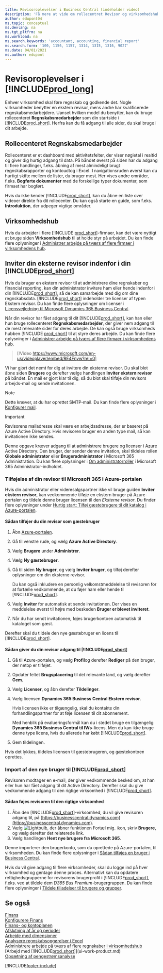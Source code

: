 ```yaml
---
title: Revisoroplevelser i Business Central (indeholder video)
description: 'Få mere at vide om rollecentret Revisor og virksomhedshubben, der understøtter interne og eksterne revisorer i kundevirksomheden.'
author: edupont04
ms.topic: conceptual
ms.devlang: na
ms.tgt_pltfrm: na
ms.workload: na
ms.search.keywords: 'accountant, accounting, financial report'
ms.search.form: '100, 1156, 1157, 1314, 1315, 1316, 9027'
ms.date: 04/01/2021
ms.author: edupont
---
```

# <a name="accountant-experiences-in-" />Revisoroplevelser i [!INCLUDE[prod_long](includes/prod_long.md)]

Enhver virksomhed skal føre regnskab og godkende det. Nogle virksomheder benytter en ekstern revisor, mens andre har kvalificerede regnskabsmedarbejdere. Uanset hvilken model du benytter, kan du bruge rollecenteret **Regnskabsmedarbejder** som din startside i [!INCLUDE[prod_short](includes/prod_short.md)]. Herfra kan du få adgang til alle sider, du skal bruge i dit arbejde.  

## <a name="accountant-role-center" />Rollecenteret Regnskabsmedarbejder

Rollecenteret er et dashboard med aktivitetsfelter, der viser nøgletal i realtid og giver dig hurtig adgang til data. På båndet øverst på siden har du adgang til flere handlinger, f.eks. åbning af mest almindeligt brugt regnskabsrapporter og kontoudtog i Excel. I navigationsruden øverst kan du hurtigt skifte mellem de lister, du bruger mest. Her vises andre områder, f.eks. **Bogførte dokumenter** med de forskellige typer dokumenter, som firmaet har bogført.  

Hvis du ikke kender [!INCLUDE[prod_short](includes/prod_short.md)], kan du åbne en liste over videoer direkte fra dit rollecenter. Du kan også starte en guide, som f.eks. **Introduktion**, der udpeger vigtige områder.  

## <a name="company-hub" />Virksomhedshub

Hvis du arbejder i flere [!INCLUDE [prod_short](includes/prod_short.md)]-firmaer, kan det være nyttigt at bruge siden **Virksomhedshub** til at holde styr på arbejdet.  Du kan finde flere oplysninger i [Administrer arbejde på tværs af flere firmaer i virksomhedens hub](company-hub.md).  

## <a name="inviting-your-external-accountant-to-your-" /><a name="inviteaccountant"></a>Inviter din eksterne revisor indenfor i din [!INCLUDE[prod_short](includes/prod_short.md)]

Hvis du bruger en ekstern revisor til at administrere dine regnskaber og financial reporting, kan din administrator invitere ham eller hende indenfor i din [!INCLUDE[prod_short](includes/prod_short.md)], så de kan samarbejde med dig om dine regnskabsdata. [!INCLUDE[prod_short](includes/prod_short.md)] indeholder tre licenser af typen Ekstern revisor. Du kan finde flere oplysninger om licenser i [Licensvejledning til Microsoft Dynamics 365 Business Central](https://go.microsoft.com/fwlink/?LinkId=871590).

Når din revisor har fået adgang til dit [!INCLUDE[prod_short](includes/prod_short.md)], kan han eller hun bruge rollecenteret **Regnskabsmedarbejder**, der giver nem adgang til de mest relevante sider for deres arbejde. De kan også bruge virksomheds hubben [!INCLUDE [prod_short](includes/prod_short.md)] til at styre deres arbejde. Du kan finde flere oplysninger i [Administrer arbejde på tværs af flere firmaer i virksomhedens hub](company-hub.md).  

> [!Video https://www.microsoft.com/en-us/videoplayer/embed/RE4Fnyw?rel=0]

Vi har gjort det nemt for dig at invitere din eksterne revisor. Du skal blot åbne siden **Brugere** og derefter vælge handlingen **Inviter ekstern revisor** på båndet. En mail er gjort klar til dig, så du blot skal tilføje din revisors arbejds-mail og sende invitationen.  

> [!Note]  
> Dette kræver, at du har oprettet SMTP-mail. Du kan finde flere oplysninger i [Konfigurer mail](admin-how-setup-email.md).  

<!-- ![Invite your accountant.](./media/finance-invite-accountant/invite-accountant.png)-->

> [!IMPORTANT]  
> Revisorens mailadresse skal være en arbejdsadresse, der er baseret på Azure Active Directory. Hvis revisoren bruger en anden type mail, så kan invitationen ikke sendes.
>
> Denne opgave kræver adgang til at administrere brugere og licenser i Azure Active Directory. Den bruger, der sender denne invitation, skal tildeles rollen **Globale administrator** eller **Brugeradministrator** i Microsoft 365 Administration. Du kan flere oplysninger i [Om administratorroller](/microsoft-365/admin/add-users/about-admin-roles) i Microsoft 365 Administrator-indholdet.  

### <a name="adding-your-accountant-to-your-microsoft-365-in-the-azure-portal" />Tilføjelse af din revisor til Microsoft 365 i Azure-portalen

Hvis din administrator eller videresalgspartner ikke vil bruge guiden **Inviter ekstern revisor**, kan vedkommende tilføje en ekstern bruger på Azure-portalen og tildele denne bruger licensen til den *Eksterne revisor*. Du finder flere oplysninger under [Hurtig start: Tilføj gæstebrugere til dit katalog i Azure-portalen](/azure/active-directory/b2b/b2b-quickstart-add-guest-users-portal).

#### <a name="to-add-your-accountant-as-a-guest-user" />Sådan tilføjer du din revisor som gæstebruger

1. Åbn [Azure-portalen](https://portal.azure.com/).
2. Gå til venstre rude, og vælg **Azure Active Directory**.
3. Vælg **Brugere** under **Administrer**.
4. Vælg **Ny gæstebruger**.
5. Gå til siden **Ny bruger**, og vælg **Inviter bruger**, og tilføj derefter oplysninger om din eksterne revisor.  

   Du kan også inkludere en personlig velkomstmeddelelse til revisoren for at fortælle vedkommende, at du føjer ham eller hende til [!INCLUDE[prod_short](includes/prod_short.md)].

6. Vælg **Inviter** for automatisk at sende invitationen. Der vises en meddelelse øverst til højre med beskeden **Bruger er blevet inviteret**. 
7. Når du har sendt invitationen, føjes brugerkontoen automatisk til kataloget som gæst.

Derefter skal du tildele den nye gæstebruger en licens til [!INCLUDE[prod_short](includes/prod_short.md)].

#### <a name="to-give-your-accountant-access-to-your-" />Sådan giver du din revisor adgang til [!INCLUDE[prod_short](includes/prod_short.md)]

1. Gå til Azure-portalen, og vælg **Profil**og derefter **Rediger** på den bruger, der netop er tilføjet.
2. Opdater feltet **Brugsplacering** til det relevante land, og vælg derefter **Gem.**
3. Vælg **Licenser**, og åbn derefter **Tildelinger**.
4. Vælg licensen **Dynamics 365 Business Central Ekstern revisor**.  
    
    Hvis licensen ikke er tilgængelig, skal du kontakte din forhandlingspartner for at føje licensen til dit abonnement.

    Med henblik på evalueringsformål kan du i stedet bruge en tilgængelig **Dynamics 365 Business Central til IWs**-licens. Men du kan ikke bruge denne type licens, hvis du allerede har købt [!INCLUDE[prod_short](includes/prod_short.md)]. 
5. Gem tildelingen.

Hvis det lykkes, tildeles licensen til gæstebrugeren, og gæstekontoen oprettes.

### <a name="importing-the-new-user-into-" />Import af den nye bruger til [!INCLUDE[prod_short](includes/prod_short.md)]

Revisoren modtager en e-mail, der giver vedkommende besked om, at han eller hun har fået adgang til dit Active Directory. Derefter skal du give vedkommende adgang til den rigtige virksomhed i [!INCLUDE[prod_short](includes/prod_short.md)].

#### <a name="to-add-the-accountant-to-the-right-company" />Sådan føjes revisoren til den rigtige virksomhed

1. Åbn den [!INCLUDE[prod_short](includes/prod_short.md)]-virksomhed, du vil give revisoren adgang til, på [https://businesscentral.dynamics.com](https://businesscentral.dynamics.com).
2. Vælg ![Lightbulb, der åbner funktionen Fortæl mig.](media/ui-search/search_small.png "Fortæl mig, hvad du vil foretage dig") ikon, skriv **Brugere**, og vælg derefter det relaterede link.  
3. Vælg handlingen **Hent nye brugere fra Microsoft 365**.

Denne importerer den brugerkonto, som du oprettede på Azure-portalen, til virksomheden. Du kan finde flere oplysninger i [Sådan tilføjes en bruger i Business Central](ui-how-users-permissions.md#adduser).  

Hvis du vil give adgang til flere virksomheder, skal du logge ind på hver virksomhed og gentage denne proces. Alternativt kan du opdatere rettighedsgrupperne for revisorens brugerprofil i [!INCLUDE[prod_short](includes/prod_short.md)], f.eks. ved at tildele dem *D365 Bus Premium*-brugergruppen. Du kan finde flere oplysninger i [Tildele tilladelser til brugere og grupper](ui-define-granular-permissions.md).  

## <a name="see-also" />Se også

[Finans](finance.md)  
[Konfigurere Finans](finance-setup-finance.md)  
[Finans- og kontoplanen](finance-general-ledger.md)  
[Afslutning af år og perioder](year-close-years-periods.md)  
[Arbejde med dimensioner](finance-dimensions.md)  
[Analysere regnskabsopgørelser i Excel](finance-analyze-excel.md)  
[Administrere arbejde på tværs af flere regnskaber i virksomhedshub](company-hub.md)  
[Arbejd med [!INCLUDE[prod_short](includes/prod_short.md)]](ui-work-product.md)  
[Opsætning af pengestrømsanalyse](finance-setup-cash-flow-analyses.md)  


[!INCLUDE[footer-include](includes/footer-banner.md)]
